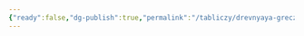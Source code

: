 ```yaml
---
{"ready":false,"dg-publish":true,"permalink":"/tabliczy/drevnyaya-grecziya/kameya-gonzaga/","dgPassFrontmatter":true}
---
```



